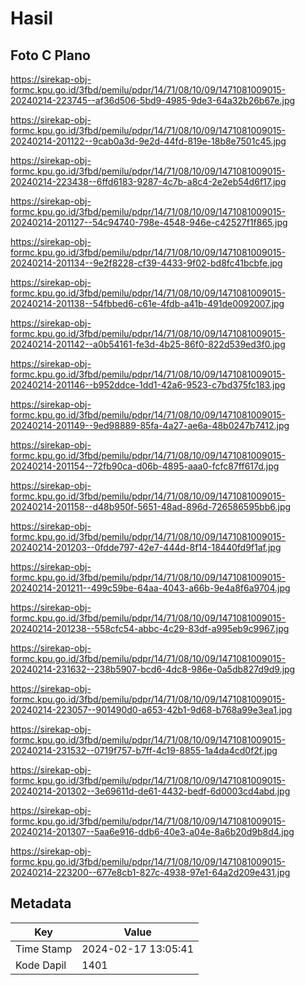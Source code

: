 # Hasil

## Foto C Plano

https://sirekap-obj-formc.kpu.go.id/3fbd/pemilu/pdpr/14/71/08/10/09/1471081009015-20240214-223745--af36d506-5bd9-4985-9de3-64a32b26b67e.jpg

https://sirekap-obj-formc.kpu.go.id/3fbd/pemilu/pdpr/14/71/08/10/09/1471081009015-20240214-201122--9cab0a3d-9e2d-44fd-819e-18b8e7501c45.jpg

https://sirekap-obj-formc.kpu.go.id/3fbd/pemilu/pdpr/14/71/08/10/09/1471081009015-20240214-223438--6ffd6183-9287-4c7b-a8c4-2e2eb54d6f17.jpg

https://sirekap-obj-formc.kpu.go.id/3fbd/pemilu/pdpr/14/71/08/10/09/1471081009015-20240214-201127--54c94740-798e-4548-946e-c42527f1f865.jpg

https://sirekap-obj-formc.kpu.go.id/3fbd/pemilu/pdpr/14/71/08/10/09/1471081009015-20240214-201134--9e2f8228-cf39-4433-9f02-bd8fc41bcbfe.jpg

https://sirekap-obj-formc.kpu.go.id/3fbd/pemilu/pdpr/14/71/08/10/09/1471081009015-20240214-201138--54fbbed6-c61e-4fdb-a41b-491de0092007.jpg

https://sirekap-obj-formc.kpu.go.id/3fbd/pemilu/pdpr/14/71/08/10/09/1471081009015-20240214-201142--a0b54161-fe3d-4b25-86f0-822d539ed3f0.jpg

https://sirekap-obj-formc.kpu.go.id/3fbd/pemilu/pdpr/14/71/08/10/09/1471081009015-20240214-201146--b952ddce-1dd1-42a6-9523-c7bd375fc183.jpg

https://sirekap-obj-formc.kpu.go.id/3fbd/pemilu/pdpr/14/71/08/10/09/1471081009015-20240214-201149--9ed98889-85fa-4a27-ae6a-48b0247b7412.jpg

https://sirekap-obj-formc.kpu.go.id/3fbd/pemilu/pdpr/14/71/08/10/09/1471081009015-20240214-201154--72fb90ca-d06b-4895-aaa0-fcfc87ff617d.jpg

https://sirekap-obj-formc.kpu.go.id/3fbd/pemilu/pdpr/14/71/08/10/09/1471081009015-20240214-201158--d48b950f-5651-48ad-896d-726586595bb6.jpg

https://sirekap-obj-formc.kpu.go.id/3fbd/pemilu/pdpr/14/71/08/10/09/1471081009015-20240214-201203--0fdde797-42e7-444d-8f14-18440fd9f1af.jpg

https://sirekap-obj-formc.kpu.go.id/3fbd/pemilu/pdpr/14/71/08/10/09/1471081009015-20240214-201211--499c59be-64aa-4043-a66b-9e4a8f6a9704.jpg

https://sirekap-obj-formc.kpu.go.id/3fbd/pemilu/pdpr/14/71/08/10/09/1471081009015-20240214-201238--558cfc54-abbc-4c29-83df-a995eb9c9967.jpg

https://sirekap-obj-formc.kpu.go.id/3fbd/pemilu/pdpr/14/71/08/10/09/1471081009015-20240214-231632--238b5907-bcd6-4dc8-986e-0a5db827d9d9.jpg

https://sirekap-obj-formc.kpu.go.id/3fbd/pemilu/pdpr/14/71/08/10/09/1471081009015-20240214-223057--901490d0-a653-42b1-9d68-b768a99e3ea1.jpg

https://sirekap-obj-formc.kpu.go.id/3fbd/pemilu/pdpr/14/71/08/10/09/1471081009015-20240214-231532--0719f757-b7ff-4c19-8855-1a4da4cd0f2f.jpg

https://sirekap-obj-formc.kpu.go.id/3fbd/pemilu/pdpr/14/71/08/10/09/1471081009015-20240214-201302--3e69611d-de61-4432-bedf-6d0003cd4abd.jpg

https://sirekap-obj-formc.kpu.go.id/3fbd/pemilu/pdpr/14/71/08/10/09/1471081009015-20240214-201307--5aa6e916-ddb6-40e3-a04e-8a6b20d9b8d4.jpg

https://sirekap-obj-formc.kpu.go.id/3fbd/pemilu/pdpr/14/71/08/10/09/1471081009015-20240214-223200--677e8cb1-827c-4938-97e1-64a2d209e431.jpg


## Metadata

| Key        | Value               |
| ---------- | ------------------- |
| Time Stamp | 2024-02-17 13:05:41 |
| Kode Dapil | 1401                |



